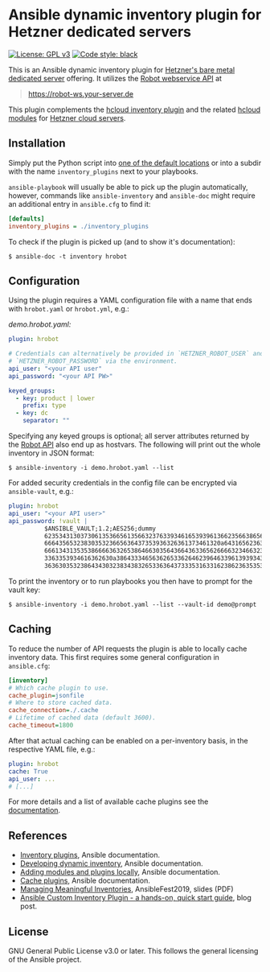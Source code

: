 # Ansible dynamic inventory plugin for Hetzner dedicated servers

[![License: GPL v3](https://img.shields.io/badge/License-GPLv3-blue.svg)](https://www.gnu.org/licenses/gpl-3.0)
[![Code style: black](https://img.shields.io/badge/code%20style-black-000000.svg)](https://github.com/psf/black)

This is an Ansible dynamic inventory plugin for [Hetzner's bare metal
dedicated server](https://www.hetzner.de/dedicated-rootserver) offering.
It utilizes the [Robot webservice API][robot-api] at

> https://robot-ws.your-server.de

This plugin complements the [hcloud inventory plugin](
https://docs.ansible.com/ansible/latest/plugins/inventory/hcloud.html )
and the related [hcloud modules](
https://docs.ansible.com/ansible/latest/modules/list_of_cloud_modules.html#hcloud
) for [Hetzner cloud servers](https://www.hetzner.de/cloud).

## Installation

Simply put the Python script into [one of the default locations][dev-local]
or into a subdir with the name `inventory_plugins` next to your playbooks.

`ansible-playbook` will usually be able to pick up the plugin automatically,
however, commands like `ansible-inventory` and `ansible-doc` might require
an additional entry in `ansible.cfg` to find it:

```ini
[defaults]
inventory_plugins = ./inventory_plugins
```

To check if the plugin is picked up (and to show it's documentation):

```shell
$ ansible-doc -t inventory hrobot
```

## Configuration

Using the plugin requires a YAML configuration file with a name that ends
with `hrobot.yaml` or `hrobot.yml`, e.g.:

*demo.hrobot.yaml:*

```yaml
plugin: hrobot

# Credentials can alternatively be provided in `HETZNER_ROBOT_USER` and
# `HETZNER_ROBOT_PASSWORD` via the environment.
api_user: "<your API user"
api_password: "<your API PW>"

keyed_groups:
  - key: product | lower
    prefix: type
  - key: dc
    separator: ""
```

Specifying any keyed groups is optional; all server attributes returned by
the [Robot API][robot-api] also end up as hostvars.
The following will print out the whole inventory in JSON format:

```shell
$ ansible-inventory -i demo.hrobot.yaml --list
```

For added security credentials in the config file can be encrypted via
`ansible-vault`, e.g.:

```yaml
plugin: hrobot
api_user: "<your API user>"
api_password: !vault |
          $ANSIBLE_VAULT;1.2;AES256;dummy
          62353431303730613536656135663237633934616539396136623566386566316165343764363733
          6664356532383035323665636437353936326361373461320a643165623632373363336162653936
          66613431353538666636326538646630356436643633656266663234663232653261626338306666
          3363353934616362630a386433346563626533626462396463396139393434653935373037356336
          36363035323864343032383438326533636437333531633162386236353535386537
```

To print the inventory or to run playbooks you then have to prompt for the
vault key:

```shell
$ ansible-inventory -i demo.hrobot.yaml --list --vault-id demo@prompt
```

## Caching

To reduce the number of API requests the plugin is able to locally cache
inventory data.  This first requires some general configuration in
`ansible.cfg`:

```ini
[inventory]
# Which cache plugin to use.
cache_plugin=jsonfile
# Where to store cached data.
cache_connection=./.cache
# Lifetime of cached data (default 3600).
cache_timeout=1800
```

After that actual caching can be enabled on a per-inventory basis, in the
respective YAML file, e.g.:

```yaml
plugin: hrobot
cache: True
api_user: ...
# [...]
```

For more details and a list of available cache plugins see the
[documentation][cache].

## References

* [Inventory plugins][inventory], Ansible documentation.
* [Developing dynamic inventory][inventory-dev], Ansible documentation.
* [Adding modules and plugins locally][dev-local], Ansible documentation.
* [Cache plugins][cache], Ansible documentation.
* [Managing Meaningful Inventories][inv-slides], AnsibleFest2019, slides (PDF)
* [Ansible Custom Inventory Plugin - a hands-on, quick start guide][inv-blog], blog post.

[robot-api]: https://robot.your-server.de/doc/webservice/en.html
[inventory]: https://docs.ansible.com/ansible/latest/plugins/inventory.html
[inventory-dev]: https://docs.ansible.com/ansible/latest/dev_guide/developing_inventory.html
[cache]: https://docs.ansible.com/ansible/latest/plugins/cache.html
[dev-local]: https://docs.ansible.com/ansible/latest/dev_guide/developing_locally.html
[inv-slides]: https://www.ansible.com/hubfs//AnsibleFest%20ATL%20Slide%20Decks/AnsibleFest%202019%20-%20Managing%20Meaningful%20Inventories.pdf
[inv-blog]: https://termlen0.github.io/2019/11/16/observations/

## License

GNU General Public License v3.0 or later.  This follows the general
licensing of the Ansible project.
